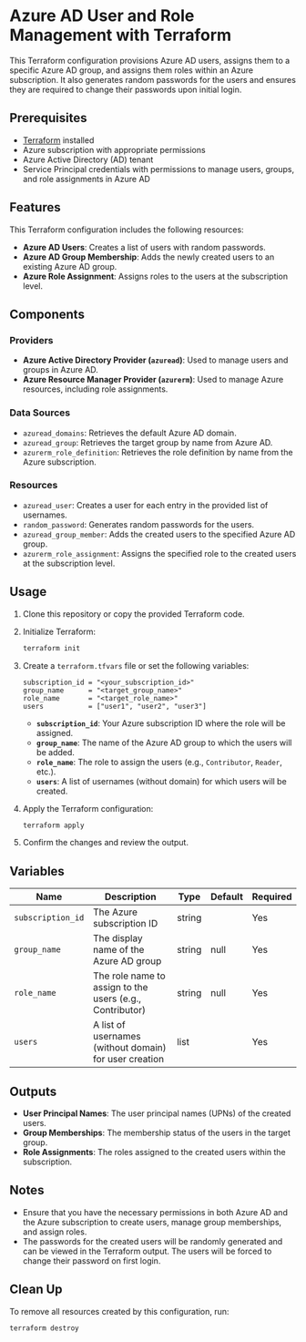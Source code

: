 # Azure AD User and Role Management with Terraform

This Terraform configuration provisions Azure AD users, assigns them to a specific Azure AD group, and assigns them roles within an Azure subscription. It also generates random passwords for the users and ensures they are required to change their passwords upon initial login.

## Prerequisites

- [Terraform](https://www.terraform.io/downloads.html) installed
- Azure subscription with appropriate permissions
- Azure Active Directory (AD) tenant
- Service Principal credentials with permissions to manage users, groups, and role assignments in Azure AD

## Features

This Terraform configuration includes the following resources:

- **Azure AD Users**: Creates a list of users with random passwords.
- **Azure AD Group Membership**: Adds the newly created users to an existing Azure AD group.
- **Azure Role Assignment**: Assigns roles to the users at the subscription level.
  
## Components

### Providers

- **Azure Active Directory Provider (`azuread`)**: Used to manage users and groups in Azure AD.
- **Azure Resource Manager Provider (`azurerm`)**: Used to manage Azure resources, including role assignments.

### Data Sources

- `azuread_domains`: Retrieves the default Azure AD domain.
- `azuread_group`: Retrieves the target group by name from Azure AD.
- `azurerm_role_definition`: Retrieves the role definition by name from the Azure subscription.

### Resources

- `azuread_user`: Creates a user for each entry in the provided list of usernames.
- `random_password`: Generates random passwords for the users.
- `azuread_group_member`: Adds the created users to the specified Azure AD group.
- `azurerm_role_assignment`: Assigns the specified role to the created users at the subscription level.

## Usage

1. Clone this repository or copy the provided Terraform code.
2. Initialize Terraform:

    ```bash
    terraform init
    ```

3. Create a `terraform.tfvars` file or set the following variables:

    ```hcl
    subscription_id = "<your_subscription_id>"
    group_name      = "<target_group_name>"
    role_name       = "<target_role_name>"
    users           = ["user1", "user2", "user3"]
    ```

   - **`subscription_id`**: Your Azure subscription ID where the role will be assigned.
   - **`group_name`**: The name of the Azure AD group to which the users will be added.
   - **`role_name`**: The role to assign the users (e.g., `Contributor`, `Reader`, etc.).
   - **`users`**: A list of usernames (without domain) for which users will be created.

4. Apply the Terraform configuration:

    ```bash
    terraform apply
    ```

5. Confirm the changes and review the output.

## Variables

| Name              | Description                                                 | Type   | Default   | Required |
|-------------------|-------------------------------------------------------------|--------|-----------|----------|
| `subscription_id`  | The Azure subscription ID                                   | string |           | Yes      |
| `group_name`       | The display name of the Azure AD group                      | string | null      | Yes      |
| `role_name`        | The role name to assign to the users (e.g., Contributor)     | string | null      | Yes      |
| `users`            | A list of usernames (without domain) for user creation      | list   |           | Yes      |

## Outputs

- **User Principal Names**: The user principal names (UPNs) of the created users.
- **Group Memberships**: The membership status of the users in the target group.
- **Role Assignments**: The roles assigned to the created users within the subscription.

## Notes

- Ensure that you have the necessary permissions in both Azure AD and the Azure subscription to create users, manage group memberships, and assign roles.
- The passwords for the created users will be randomly generated and can be viewed in the Terraform output. The users will be forced to change their password on first login.

## Clean Up

To remove all resources created by this configuration, run:

```bash
terraform destroy
